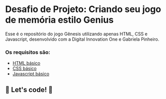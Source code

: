 # Desafio de Projeto: Criando seu jogo de memória estilo Genius
Esse é o repositório do jogo Gênesis utilizando apenas HTML, CSS e Javascript, desenvolvido com a Digital Innovation One e Gabriela Pinheiro.

### Os requisitos são:

* [HTML básico](https://www.w3schools.com/html/)
* [CSS básico](https://developer.mozilla.org/pt-BR/docs/Web/CSS)
* [Javascript básico](https://developer.mozilla.org/pt-BR/docs/Web/JavaScript)

## 🚀 Let's code! 🚀

